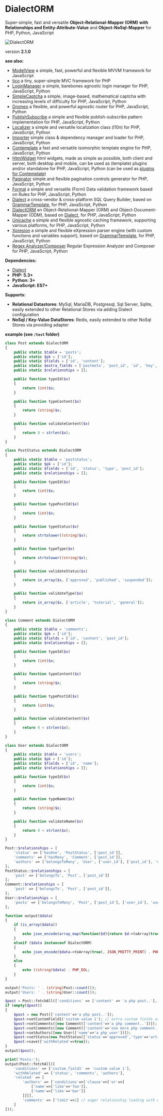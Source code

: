 # DialectORM

Super-simple, fast and versatile **Object-Relational-Mapper (ORM)** **with Relationships and Entity-Attribute-Value** and **Object-NoSql-Mapper** for PHP, Python, JavaScript


![DialectORM](/dialectorm.jpg)

version **2.1.0**


**see also:**

* [ModelView](https://github.com/foo123/modelview.js) a simple, fast, powerful and flexible MVVM framework for JavaScript
* [tico](https://github.com/foo123/tico) a tiny, super-simple MVC framework for PHP
* [LoginManager](https://github.com/foo123/LoginManager) a simple, barebones agnostic login manager for PHP, JavaScript, Python
* [SimpleCaptcha](https://github.com/foo123/simple-captcha) a simple, image-based, mathematical captcha with increasing levels of difficulty for PHP, JavaScript, Python
* [Dromeo](https://github.com/foo123/Dromeo) a flexible, and powerful agnostic router for PHP, JavaScript, Python
* [PublishSubscribe](https://github.com/foo123/PublishSubscribe) a simple and flexible publish-subscribe pattern implementation for PHP, JavaScript, Python
* [Localizer](https://github.com/foo123/Localizer) a simple and versatile localization class (l10n) for PHP, JavaScript, Python
* [Importer](https://github.com/foo123/Importer) simple class &amp; dependency manager and loader for PHP, JavaScript, Python
* [Contemplate](https://github.com/foo123/Contemplate) a fast and versatile isomorphic template engine for PHP, JavaScript, Python
* [HtmlWidget](https://github.com/foo123/HtmlWidget) html widgets, made as simple as possible, both client and server, both desktop and mobile, can be used as (template) plugins and/or standalone for PHP, JavaScript, Python (can be used as [plugins for Contemplate](https://github.com/foo123/Contemplate/blob/master/src/js/plugins/plugins.txt))
* [Paginator](https://github.com/foo123/Paginator)  simple and flexible pagination controls generator for PHP, JavaScript, Python
* [Formal](https://github.com/foo123/Formal) a simple and versatile (Form) Data validation framework based on Rules for PHP, JavaScript, Python
* [Dialect](https://github.com/foo123/Dialect) a cross-vendor &amp; cross-platform SQL Query Builder, based on [GrammarTemplate](https://github.com/foo123/GrammarTemplate), for PHP, JavaScript, Python
* [DialectORM](https://github.com/foo123/DialectORM) an Object-Relational-Mapper (ORM) and Object-Document-Mapper (ODM), based on [Dialect](https://github.com/foo123/Dialect), for PHP, JavaScript, Python
* [Unicache](https://github.com/foo123/Unicache) a simple and flexible agnostic caching framework, supporting various platforms, for PHP, JavaScript, Python
* [Xpresion](https://github.com/foo123/Xpresion) a simple and flexible eXpression parser engine (with custom functions and variables support), based on [GrammarTemplate](https://github.com/foo123/GrammarTemplate), for PHP, JavaScript, Python
* [Regex Analyzer/Composer](https://github.com/foo123/RegexAnalyzer) Regular Expression Analyzer and Composer for PHP, JavaScript, Python


**Dependencies:**

* [Dialect](https://github.com/foo123/Dialect)
* **PHP: 5.3+**
* **Python: 3+**
* **JavaScript: ES7+**

**Supports:**

* **Relational Datastores**: MySql, MariaDB, Postgresql, Sql Server, Sqlite, easily extended to other Relational Stores via adding Dialect configuration
* **NoSql / Key-Value DataStores**: Redis, easily extended to other NoSql Stores via providing adapter


**example (see `/test` folder)**

```php
class Post extends DialectORM
{
    public static $table = 'posts';
    public static $pk = ['id'];
    public static $fields = ['id', 'content'];
    public static $extra_fields = ['postmeta', 'post_id', 'id', 'key', 'value'];
    public static $relationships = [];

    public function typeId($x)
    {
        return (int)$x;
    }

    public function typeContent($x)
    {
        return (string)$x;
    }

    public function validateContent($x)
    {
        return 0 < strlen($x);
    }
}

class PostStatus extends DialectORM
{
    public static $table = 'poststatus';
    public static $pk = ['id'];
    public static $fields = ['id', 'status', 'type', 'post_id'];
    public static $relationships = [];

    public function typeId($x)
    {
        return (int)$x;
    }

    public function typePostId($x)
    {
        return (int)$x;
    }

    public function typeStatus($x)
    {
        return strtolower((string)$x);
    }

    public function typeType($x)
    {
        return strtolower((string)$x);
    }

    public function validateStatus($x)
    {
        return in_array($x, ['approved', 'published', 'suspended']);
    }

    public function validateType($x)
    {
        return in_array($x, ['article', 'tutorial', 'general']);
    }
}

class Comment extends DialectORM
{
    public static $table = 'comments';
    public static $pk = ['id'];
    public static $fields = ['id', 'content', 'post_id'];
    public static $relationships = [];

    public function typeId($x)
    {
        return (int)$x;
    }

    public function typeContent($x)
    {
        return (string)$x;
    }

    public function typePostId($x)
    {
        return (int)$x;
    }

    public function validateContent($x)
    {
        return 0 < strlen($x);
    }
}

class User extends DialectORM
{
    public static $table = 'users';
    public static $pk = ['id'];
    public static $fields = ['id', 'name'];
    public static $relationships = [];

    public function typeId($x)
    {
        return (int)$x;
    }

    public function typeName($x)
    {
        return (string)$x;
    }

    public function validateName($x)
    {
        return 0 < strlen($x);
    }
}

Post::$relationships = [
    'status' => ['hasOne', 'PostStatus', ['post_id']],
    'comments' => ['hasMany', 'Comment', ['post_id']],
    'authors' => ['belongsToMany', 'User', ['user_id'], ['post_id'], 'user_post'],
];
PostStatus::$relationships = [
    'post' => ['belongsTo', 'Post', ['post_id']]
];
Comment::$relationships = [
    'post' => ['belongsTo', 'Post', ['post_id']],
];
User::$relationships = [
    'posts' => ['belongsToMany', 'Post', ['post_id'], ['user_id'], 'user_post'],
];

function output($data)
{
    if (is_array($data))
    {
        echo json_encode(array_map(function($d){return $d->toArray(true);}, $data), JSON_PRETTY_PRINT) . PHP_EOL;
    }
    elseif ($data instanceof DialectORM)
    {
        echo json_encode($data->toArray(true), JSON_PRETTY_PRINT) . PHP_EOL;
    }
    else
    {
        echo ((string)$data) . PHP_EOL;
    }
}

output('Posts: ' . (string)Post::count());
output('Users: ' . (string)User::count());

$post = Post::fetchAll(['conditions' => ['content' => 'a php post..'],'single' => true]);
if (empty($post))
{
    $post = new Post(['content'=>'a php post..']);
    $post->setCustomField1('custom value 1'); // extra custom fields as Entity-Attribute-Value pattern
    $post->setComments([new Comment(['content'=>'a php comment..'])]);
    $post->setComments([new Comment(['content'=>'one more php comment..'])], ['merge'=>true]);
    $post->setAuthors([new User(['name'=>'a php user'])]);
    $post->setStatus(new PostStatus(['status'=>'approved','type'=>'article']));
    $post->save(['withRelated'=>true]);
}
output($post);

print('Posts:');
output(Post::fetchAll([
    'conditions' => ['custom_field1' => 'custom value 1'],
    'withRelated' => ['status', 'comments', 'authors'],
    'related' => [
        'authors' => ['conditions'=>['clause'=>['or'=>[
            ['name'=>['like'=>'foo']],
            ['name'=>['like'=>'bar']]
        ]]]],
        'comments' => ['limit'=>1] // eager relationship loading with extra conditions, see `Dialect` lib on how to define conditions
    ]
]));
```